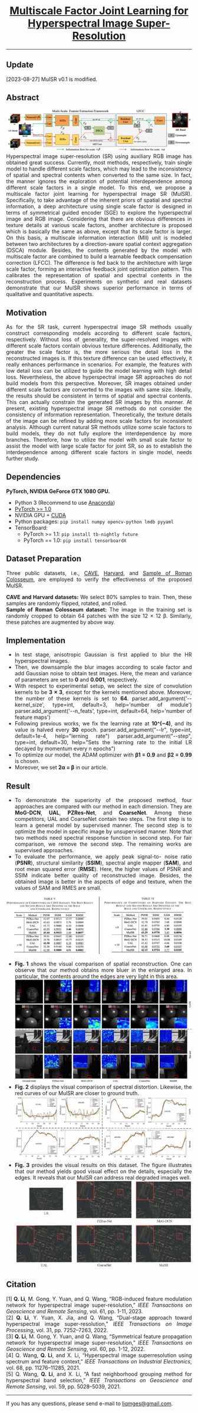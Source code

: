 <div align="justify">
  <div align="center">
    
  # [Multiscale Factor Joint Learning for Hyperspectral Image Super-Resolution](https://ieeexplore.ieee.org/document/10242161 "Multiscale Factor Joint Learning for Hyperspectral Image Super-Resolution")  
 
  </div>

--------  

## Update
[2023-08-27] MuISR v0.1 is modified.  

## Abstract  
![Image text](https://raw.githubusercontent.com/qianngli/Images/master/MulSR/architecture.png)  
Hyperspectral image super-resolution (SR) using auxiliary RGB image has obtained great success. Currently, most methods, respectively, train single model to handle different scale factors, which may lead to the inconsistency of spatial and spectral contents when converted to the same size. In fact, the manner ignores the exploration of potential interdependence among different scale factors in a single model. To this end, we propose a multiscale factor joint learning for hyperspectral image SR (MulSR). Specifically, to take advantage of the inherent priors of spatial and spectral information, a deep architecture using single scale factor is designed in terms of symmetrical guided encoder (SGE) to explore the hyperspectral image and RGB image. Considering that there are obvious differences in texture details at various scale factors, another architecture is proposed which is basically the same as above, except that its scale factor is larger. On this basis, a multiscale information interaction (MII) unit is modeled between two architectures by a direction-aware spatial context aggregation (DSCA) module. Besides, the contents generated by the model with multiscale factor are combined to build a learnable feedback compensation correction (LFCC). The difference is fed back to the architecture with large scale factor, forming an interactive feedback joint optimization pattern. This calibrates the representation of spatial and spectral contents in the reconstruction process. Experiments on synthetic and real datasets demonstrate that our MulSR shows superior performance in terms of qualitative and quantitative aspects.  

## Motivation  
As for the SR task, current hyperspectral image SR methods usually construct corresponding models according to different scale factors, respectively. Without loss of generality, the super-resolved images with different scale factors contain obvious texture differences. Additionally, the greater the scale factor is, the more serious the detail loss in the reconstructed images is. If this texture difference can be used effectively, it really enhances performance in scenarios. For example, the features with low detail loss can be utilized to guide the model learning with high detail loss. Nevertheless, the above hyperspectral image SR approaches do not build models from this perspective. Moreover, SR images obtained under different scale factors are converted to the images with same size. Ideally, the results should be consistent in terms of spatial and spectral contents. This can actually constrain the generated SR images by this manner. At present, existing hyperspectral image SR methods do not consider the consistency of information representation. Theoretically, the texture details of the image can be refined by adding more scale factors for inconsistent analysis. Although current natural SR methods utilize some scale factors to build models, they do not fully explore the interdependence by more branches. Therefore, how to utilize the model with small scale factor to assist the model with large scale factor for joint SR, so as to establish the interdependence among different scale factors in single model, needs further study.

## Dependencies  
**PyTorch, NVIDIA GeForce GTX 1080 GPU.**
- Python 3 (Recommend to use [Anaconda](https://www.anaconda.com/download/#linux))
- [PyTorch >= 1.0](https://pytorch.org/)
- NVIDIA GPU + [CUDA](https://developer.nvidia.com/cuda-downloads)
- Python packages: `pip install numpy opencv-python lmdb pyyaml`
- TensorBoard: 
  - PyTorch >= 1.1: `pip install tb-nightly future`
  - PyTorch == 1.0: `pip install tensorboardX`

## Dataset Preparation 
Three public datasets, i.e., [CAVE](https://www1.cs.columbia.edu/CAVE/databases/multispectral/ "CAVE"), [Harvard](https://dataverse.harvard.edu/ "Harvard"), and [Sample of Roman Colosseum](https://earth.esa.int/eogateway/missions/worldview-2 "Sample of Roman Colosseum"), are employed to verify the effectiveness of the proposed MulSR.  

**CAVE and Harvard datasets:** We select 80% samples to train. Then, these samples are randomly flipped, rotated, and rolled.  
**Sample of Roman Colosseum dataset:** The image in the training set is randomly cropped to obtain 64 patches with the size 12 × 12 β. Similarly, these patches are augmented by above way.  

## Implementation  
- In test stage, anisotropic Gaussian is first applied to blur the HR hyperspectral images. 
- Then, we downsample the blur images according to scale factor and add Gaussian noise to obtain test images. Here, the mean and variance of parameters are set to **0** and **0.001**, respectively.
- With respect to experimental setup, we select the size of convolution kernels to be **3 × 3**, except for the kernels mentioned above. Moreover, the number of these kernels is set to **64**.
        parser.add_argument('--kernel_size', type=int, default=3, help='number of module')
        parser.add_argument('--n_feats', type=int, default=64, help='number of feature maps')
- Following previous works, we fix the learning rate at **10^(−4)**, and its value is halved every **30** epoch.
        parser.add_argument("--lr", type=int, default=1e-4, help="lerning rate")
        parser.add_argument("--step", type=int, default=30, help="Sets the learning rate to the initial LR decayed by momentum every n epochs")  
- To optimize our model, the ADAM optimizer with **β1 = 0.9** and **β2 = 0.99** is chosen.
- Moreover, we set **2α = β** in our article.

## Result  
- To demonstrate the superiority of the proposed method, four approaches are compared with our method in each dimension. They are **MoG-DCN**, **UAL**, **PZRes-Net**, and **CoarseNet**. Among these competitors, UAL and CoarseNet contain two steps. The first step is to learn a general model by supervised manner. The second step is to optimize the model in specific image by unsupervised manner. Note that two methods need spectral response function in second step. For fair comparison, we remove the second step. The remaining works are supervised approaches.  
- To evaluate the performance, we apply peak signal-to- noise ratio (**PSNR**), structural similarity (**SSIM**), spectral angle mapper (**SAM**), and root mean squared error (**RMSE**). Here, the higher values of PSNR and SSIM indicate better quality of reconstructed image. Besides, the obtained image is better in the aspects of edge and texture, when the values of SAM and RMES are small.  

![TABLE_V-VI](https://raw.githubusercontent.com/qianngli/Images/master/MulSR/TABLE_V-VI.png)  
- **Fig. 1** shows the visual comparison of spatial reconstruction. One can observe that our method obtains more bluer in the enlarged area. In particular, the contents around the edges are very light in this area.  
  ![Fig5](https://raw.githubusercontent.com/qianngli/Images/master/MulSR/Fig5.png)  
- **Fig. 2** displays the visual comparison of spectral distortion. Likewise, the red curves of our MulSR are closer to ground truth.  
  ![Fig6](https://raw.githubusercontent.com/qianngli/Images/master/MulSR/Fig6.png)  
- **Fig. 3** provides the visual results on this dataset. The figure illustrates that our method yields good visual effect on the details, especially the edges. It reveals that our MulSR can address real degraded images well.  
  ![Fig7](https://raw.githubusercontent.com/qianngli/Images/master/MulSR/Fig7.png)  

## Citation 
[1] **Q. Li**, M. Gong, Y. Yuan, and Q. Wang, “RGB-induced feature modulation network for hyperspectral image super-resolution,” *IEEE Transactions on Geoscience and Remote Sensing*, vol. 61, pp. 1-11, 2023.  
[2] **Q. Li**, Y. Yuan, X. Jia, and Q. Wang, “Dual-stage approach toward hyperspectral image super-resolution,” *IEEE Transactions on Image Processing*, vol. 31, pp. 7252–7263, 2022.  
[3] **Q. Li**, M. Gong, Y. Yuan, and Q. Wang, “Symmetrical feature propagation network for hyperspectral image super-resolution,” *IEEE Transactions on Geoscience and Remote Sensing*, vol. 60, pp. 1-12, 2022.  
[4] Q. Wang, **Q. Li**, and X. Li, “Hyperspectral image superresolution using spectrum and feature context,” *IEEE Transactions on Industrial Electronics*, vol. 68, pp. 11276–11285, 2021.  
[5] Q. Wang, **Q. Li**, and X. Li, “A fast neighborhood grouping method for hyperspectral band selection,” *IEEE Transactions on Geoscience and Remote Sensing*, vol. 59, pp. 5028–5039, 2021.  

--------
If you has any questions, please send e-mail to liqmges@gmail.com.

</div>
